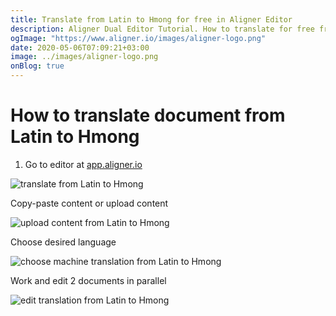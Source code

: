 ```yaml
---
title: Translate from Latin to Hmong for free in Aligner Editor
description: Aligner Dual Editor Tutorial. How to translate for free from Latin to Hmong. Aligner is multilingual document management platform. 
ogImage: "https://www.aligner.io/images/aligner-logo.png"
date: 2020-05-06T07:09:21+03:00
image: ../images/aligner-logo.png
onBlog: true
---
```


# How to translate document from Latin to Hmong

1. Go to editor at [app.aligner.io](https://app.aligner.io "Aligner App web page")

![translate from Latin to Hmong](../aligner-blank-editor.png "translate from Latin to Hmong")

Copy-paste content or upload content

![upload content from Latin to Hmong](../aligner-uploaded-document.png "upload content from Latin to Hmong")

Choose desired language

![choose machine translation from Latin to Hmong](../aligner-language-dropdown.png "choose machine translation from Latin to Hmong")

Work and edit 2 documents in parallel

![edit translation from Latin to Hmong](../aligner-double-sitded-editor.png "edit translation from Latin to Hmong")

